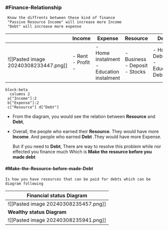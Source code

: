 ### #Finance-Relationship

	 Know the diffrents between these kind of finance 
	 "Passive Resource Income" will increase more Income
	 "Debt" will increase more expense

|                                      | Income                  | Expense                                               | Resource                            | Debt                           |
| ------------------------------------ | ----------------------- | ----------------------------------------------------- | ----------------------------------- | ------------------------------ |
| ![[Pasted image 20240308233447.png]] | - Rent<br>- Profit<br>- | -   <br>Home instalment<br>- Education instalment<br> | - Business<br>- Deposit<br>- Stocks | - Home Debt<br>- Eduction Debt |

```mermaid
block-beta
  columns 2
 a["Income"]:2
 b["Expense"]:2
 c["Resource"] d["Debt"]
```

- From the diagram, you would see the relation between **Resource** and **Debt**, 
- Overall, the people who earned their **Resource**. They would have more **Income**. And people who earned **Debt** .They would have more Expense.

	But if you need to **Debt**, There are way to resolve this problem while nor effected you finance much
	Which is **Make the resource before you made debt**

#### #Make-the-Resource-before-made-Debt

	Is how you have resources that can be paid for debts which can be diagram following

| Financial status Diagram             |
| ------------------------------------ |
| ![[Pasted image 20240308235457.png]] |
| **Wealthy status Diagram**           |
| ![[Pasted image 20240308235941.png]] |
